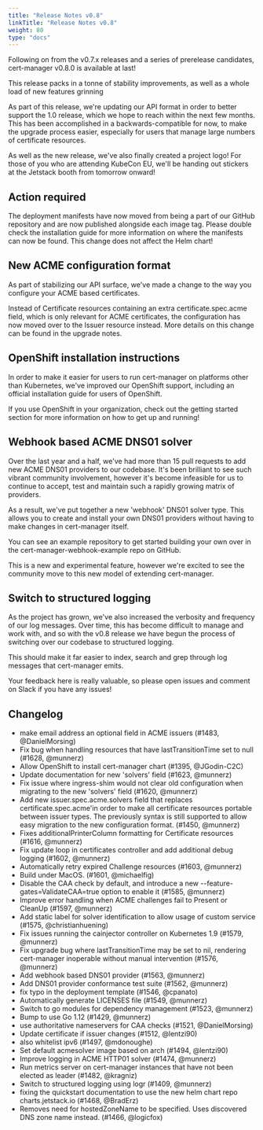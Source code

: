 ```yaml
---
title: "Release Notes v0.8"
linkTitle: "Release Notes v0.8"
weight: 80
type: "docs"
---
```


Following on from the v0.7.x releases and a series of prerelease candidates,
cert-manager v0.8.0 is available at last!

This release packs in a tonne of stability improvements, as well as a whole load
of new features grinning

As part of this release, we're updating our API format in order to better
support the 1.0 release, which we hope to reach within the next few months.
This has been accomplished in a backwards-compatible for now, to make the
upgrade process easier, especially for users that manage large numbers of
certificate resources.

As well as the new release, we've also finally created a project logo!
For those of you who are attending KubeCon EU, we'll be handing out stickers
at the Jetstack booth from tomorrow onward!

## Action required
The deployment manifests have now moved from being a part of our GitHub
repository and are now published alongside each image tag. Please double
check the installation guide for more information on where the manifests
can now be found. This change does not affect the Helm chart!

## New ACME configuration format
As part of stabilizing our API surface, we've made a change to the way
you configure your ACME based certificates.

Instead of Certificate resources containing an extra certificate.spec.acme
field, which is only relevant for ACME certificates, the configuration has now
moved over to the Issuer resource instead. More details on this change can be
found in the upgrade notes.

## OpenShift installation instructions
In order to make it easier for users to run cert-manager on platforms other
than Kubernetes, we've improved our OpenShift support, including an official
installation guide for users of OpenShift.

If you use OpenShift in your organization, check out the getting started section
for more information on how to get up and running!

## Webhook based ACME DNS01 solver
Over the last year and a half, we've had more than 15 pull requests to add new
ACME DNS01 providers to our codebase. It's been brilliant to see such vibrant
community involvement, however it's become infeasible for us to continue to
accept, test and maintain such a rapidly growing matrix of providers.

As a result, we've put together a new 'webhook' DNS01 solver type.
This allows you to create and install your own DNS01 providers without having
to make changes in cert-manager itself.

You can see an example repository to get started building your own over in the
cert-manager-webhook-example repo on GitHub.

This is a new and experimental feature, however we're excited to see the community
move to this new model of extending cert-manager.

## Switch to structured logging
As the project has grown, we've also increased the verbosity and frequency of our log messages.
Over time, this has become difficult to manage and work with, and so with the v0.8 release
we have begun the process of switching over our codebase to structured logging.

This should make it far easier to index, search and grep through log messages that cert-manager
emits.

Your feedback here is really valuable, so please open issues and comment on Slack if you
have any issues!

## Changelog
- make email address an optional field in ACME issuers (#1483, @DanielMorsing)
- Fix bug when handling resources that have lastTransitionTime set to null (#1628, @munnerz)
- Allow OpenShift to install cert-manager chart (#1395, @JGodin-C2C)
- Update documentation for new 'solvers' field (#1623, @munnerz)
- Fix issue where ingress-shim would not clear old configuration when migrating to the new 'solvers' field (#1620, @munnerz)
- Add new issuer.spec.acme.solvers field that replaces certificate.spec.acme'in order to make all certificate resources portable between issuer types. The previously syntax is still supported to allow easy migration to the new configuration format. (#1450, @munnerz)
- Fixes additionalPrinterColumn formatting for Certificate resources (#1616, @munnerz)
- Fix update loop in certificates controller and add additional debug logging (#1602, @munnerz)
- Automatically retry expired Challenge resources (#1603, @munnerz)
- Build under MacOS. (#1601, @michaelfig)
- Disable the CAA check by default, and introduce a new --feature-gates=ValidateCAA=true option to enable it (#1585, @munnerz)
- Improve error handling when ACME challenges fail to Present or CleanUp (#1597, @munnerz)
- Add static label for solver identification to allow usage of custom service (#1575, @christianhuening)
- Fix issues running the cainjector controller on Kubernetes 1.9 (#1579, @munnerz)
- Fix upgrade bug where lastTransitionTime may be set to nil, rendering cert-manager inoperable without manual intervention (#1576, @munnerz)
- Add webhook based DNS01 provider (#1563, @munnerz)
- Add DNS01 provider conformance test suite (#1562, @munnerz)
- fix typo in the deployment template (#1546, @cpanato)
- Automatically generate LICENSES file (#1549, @munnerz)
- Switch to go modules for dependency management (#1523, @munnerz)
- Bump to use Go 1.12 (#1429, @munnerz)
- use authoritative nameservers for CAA checks (#1521, @DanielMorsing)
- Update certificate if issuer changes (#1512, @lentzi90)
- also whitelist ipv6 (#1497, @mdonoughe)
- Set default acmesolver image based on arch (#1494, @lentzi90)
- Improve logging in ACME HTTP01 solver (#1474, @munnerz)
- Run metrics server on cert-manager instances that have not been elected as leader (#1482, @kragniz)
- Switch to structured logging using logr (#1409, @munnerz)
- fixing the quickstart documentation to use the new helm chart repo charts.jetstack.io (#1468, @BradErz)
- Removes need for hostedZoneName to be specified. Uses discovered DNS zone name instead. (#1466, @logicfox)
